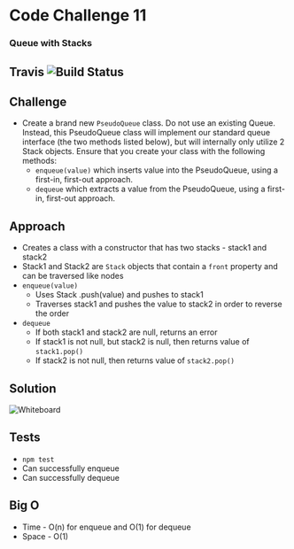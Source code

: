 # Code Challenge 11

### Queue with Stacks

## Travis ![Build Status](https://travis-ci.org/colosrjones-401d4/data-structures-and-algorithms.svg?branch=master)

## Challenge
* Create a brand new `PseudoQueue` class. Do not use an existing Queue. Instead, this PseudoQueue class will implement our standard queue interface (the two methods listed below), but will internally only utilize 2 Stack objects. Ensure that you create your class with the following methods:
  * `enqueue(value)` which inserts value into the PseudoQueue, using a first-in, first-out approach.
  * `dequeue` which extracts a value from the PseudoQueue, using a first-in, first-out approach.

## Approach
* Creates a class with a constructor that has two stacks - stack1 and stack2
* Stack1 and Stack2 are `Stack` objects that contain a `front` property and can be traversed like nodes
* `enqueue(value)`
  * Uses Stack .push(value) and pushes to stack1
  * Traverses stack1 and pushes the value to stack2 in order to reverse the order
* `dequeue`
  * If both stack1 and stack2 are null, returns an error
  * If stack1 is not null, but stack2 is null, then returns value of `stack1.pop()`
  * If stack2 is not null, then returns value of `stack2.pop()`

## Solution
![Whiteboard](assets/whiteboard.jpg)

## Tests
* `npm test`
* Can successfully enqueue 
* Can successfully dequeue

## Big O
* Time - O(n) for enqueue and O(1) for dequeue
* Space - O(1)